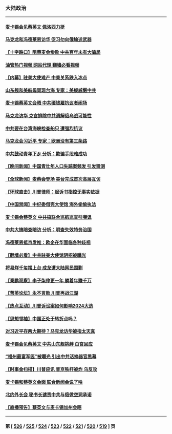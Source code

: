 ### 大陆政治
---
#### [麦卡锡会见蔡英文 佩洛西力挺](../../pages/ncid277/n13966850.md?04070445) 
#### [马克龙和冯德莱恩访华 促习勿向俄输送武器](../../pages/ncid277/n13966828.md?04070445) 
#### [【十字路口】阻蔡麦会惨败 中共百年未有大骗局](../../pages/ncid277/n13966756.md?04070445) 
#### [油管热门视频 网站代理 翻墙必看视频](http://138.2.39.72:81/youtube.html?epic-marker?04070445)
#### [【内幕】驻美大使难产 中美关系跌入冰点](../../pages/ncid277/n13966807.md?04070445) 
#### [山东舰和美航母同现台海 专家：美舰威慑中共](../../pages/ncid277/n13966217.md?04070445) 
#### [麦卡锡蔡英文会晤 中共砸钱雇抗议者闹场](../../pages/ncid277/n13966665.md?04070445) 
#### [马克龙访华 克宫排除中共调解俄乌战可能性](../../pages/ncid277/n13966613.md?04070445) 
#### [中共要在台湾海峡检查船只 遭强烈抗议](../../pages/ncid277/n13966708.md?04070445) 
#### [马克龙会习近平 专家：欧洲没有第三条路](../../pages/ncid277/n13966472.md?04070445) 
#### [中共鼓动青年下乡 分析：欺骗手段难成功](../../pages/ncid277/n13966476.md?04070445) 
#### [【晚间新闻】中国青壮年人口失踪案频发 引发猜测](../../pages/ncid277/n13966377.md?04070445) 
#### [【全球新闻】麦蔡会登场 美台完成首次高层互访](../../pages/ncid277/n13966376.md?04070445) 
#### [【环球直击】川普律师：起诉书指控无事实依据](../../pages/ncid277/n13965887.md?04070445) 
#### [【中国禁闻】中纪委借壳大使馆 海外偷偷执法](../../pages/ncid277/n13965897.md?04070445) 
#### [麦卡锡会蔡英文 中共搞联合巡航巡查引嘲讽](../../pages/ncid277/n13966210.md?04070445) 
#### [中共大搞暗查暗访 分析：明查失效特务治国](../../pages/ncid277/n13966132.md?04070445) 
#### [冯德莱恩抵京发推：欧企在华面临各种歧视](../../pages/ncid277/n13966145.md?04070445) 
#### [【翻墙必看】中共驻美大使馆阴招被曝光](../../pages/ncid277/n13966177.md?04070445) 
#### [将易烊千玺摆上台 成龙遭大陆网民围剿](../../pages/ncid277/n13965981.md?04070445) 
#### [【秦鹏观察】李子柒停更一年 躺着年赚千万](../../pages/ncid277/n13965961.md?04070445) 
#### [【菁英论坛】永不言败 川普再战江湖](../../pages/ncid277/n13965910.md?04070445) 
#### [【热点互动】川普诉讼案如何影响2024大选](../../pages/ncid277/n13965977.md?04070445) 
#### [【思想领袖】中国正处于转折点吗？](../../pages/ncid277/n13935806.md?04070445) 
#### [对习近平存两大期待？马克龙访华被指太天真](../../pages/ncid277/n13965840.md?04070445) 
#### [麦卡锡会见蔡英文 中共山东舰挑衅 白宫回应](../../pages/ncid277/n13965960.md?04070445) 
#### [“福州最富军医”被曝光 引出中共活摘器官黑幕](../../pages/ncid277/n13964616.md?04070445) 
#### [【时事金扫描】川普应讯 普京铁杆被炸 乌反攻](../../pages/ncid277/n13965458.md?04070445) 
#### [麦卡锡和蔡英文会面 联合新闻会说了啥](../../pages/ncid277/n13965838.md?04070445) 
#### [北约外长会 秘书长谴责中共与俄做空洞承诺](../../pages/ncid277/n13965822.md?04070445) 
#### [【直播预告】蔡英文与麦卡锡加州会晤](../../pages/ncid277/n13965810.md?04070445) 

---
#### 第 [ [526](./526.md?04070445) / [525](./525.md?04070445) / [524](./524.md?04070445) / [523](./523.md?04070445) / [522](./522.md?04070445) / [521](./521.md?04070445) / [520](./520.md?04070445) / [519](./519.md?04070445) ] 页
